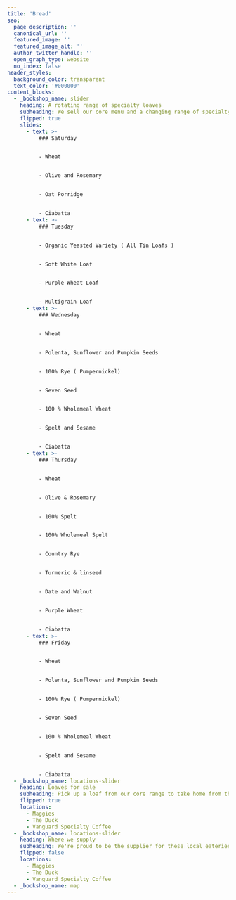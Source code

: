 ```yaml
---
title: 'Bread'
seo:
  page_description: ''
  canonical_url: ''
  featured_image: ''
  featured_image_alt: ''
  author_twitter_handle: ''
  open_graph_type: website
  no_index: false
header_styles:
  background_color: transparent
  text_color: '#000000'
content_blocks:
  - _bookshop_name: slider
    heading: A rotating range of specialty loaves
    subheading: We sell our core menu and a changing range of specialty loaves, which can be purchased to take home from Taste Nature.
    flipped: true
    slides:
      - text: >-
          ### Saturday


          - Wheat


          - Olive and Rosemary


          - Oat Porridge


          - Ciabatta
      - text: >-
          ### Tuesday


          - Organic Yeasted Variety ( All Tin Loafs )


          - Soft White Loaf 


          - Purple Wheat Loaf


          - Multigrain Loaf
      - text: >-
          ### Wednesday


          - Wheat 


          - Polenta, Sunflower and Pumpkin Seeds


          - 100% Rye ( Pumpernickel)


          - Seven Seed


          - 100 % Wholemeal Wheat


          - Spelt and Sesame


          - Ciabatta
      - text: >-
          ### Thursday


          - Wheat


          - Olive & Rosemary


          - 100% Spelt


          - 100% Wholemeal Spelt


          - Country Rye


          - Turmeric & linseed


          - Date and Walnut


          - Purple Wheat 


          - Ciabatta
      - text: >-
          ### Friday


          - Wheat 


          - Polenta, Sunflower and Pumpkin Seeds


          - 100% Rye ( Pumpernickel)


          - Seven Seed


          - 100 % Wholemeal Wheat


          - Spelt and Sesame


          - Ciabatta
  - _bookshop_name: locations-slider
    heading: Loaves for sale
    subheading: Pick up a loaf from our core range to take home from these local legénds.
    flipped: true
    locations:
      - Maggies
      - The Duck
      - Vanguard Specialty Coffee
  - _bookshop_name: locations-slider
    heading: Where we supply
    subheading: We're proud to be the supplier for these local eateries. Eat our bread as part of their menu.
    flipped: false
    locations:
      - Maggies
      - The Duck
      - Vanguard Specialty Coffee
  - _bookshop_name: map
---
```

